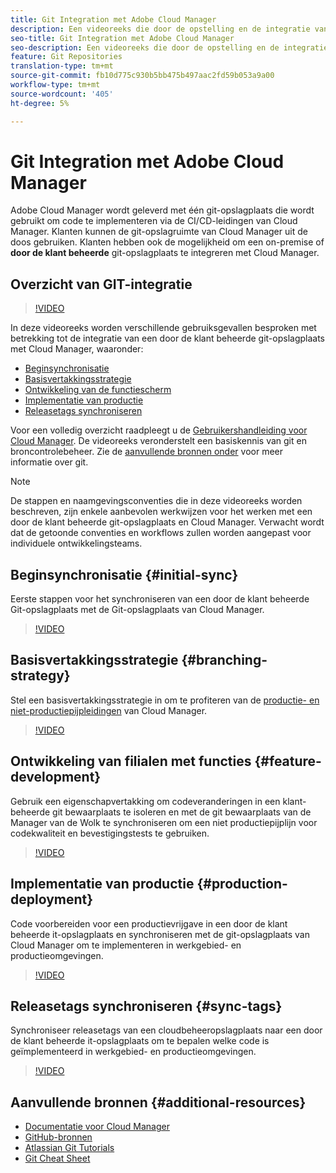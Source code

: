 ```yaml
---
title: Git Integration met Adobe Cloud Manager
description: Een videoreeks die door de opstelling en de integratie van een klant-beheerde (op-gebouw) gogegevensopslagplaats met de Manager van de Adobe Cloud loopt.
seo-title: Git Integration met Adobe Cloud Manager
seo-description: Een videoreeks die door de opstelling en de integratie van een klant-beheerde (op-gebouw) gogegevensopslagplaats met de Manager van de Adobe Cloud loopt.
feature: Git Repositories
translation-type: tm+mt
source-git-commit: fb10d775c930b5bb475b497aac2fd59b053a9a00
workflow-type: tm+mt
source-wordcount: '405'
ht-degree: 5%

---
```



# Git Integration met Adobe Cloud Manager

Adobe Cloud Manager wordt geleverd met één git-opslagplaats die wordt gebruikt om code te implementeren via de CI/CD-leidingen van Cloud Manager. Klanten kunnen de git-opslagruimte van Cloud Manager uit de doos gebruiken. Klanten hebben ook de mogelijkheid om een on-premise of **door de klant beheerde** git-opslagplaats te integreren met Cloud Manager.

## Overzicht van GIT-integratie

>[!VIDEO](https://video.tv.adobe.com/v/28710/)

In deze videoreeks worden verschillende gebruiksgevallen besproken met betrekking tot de integratie van een door de klant beheerde git-opslagplaats met Cloud Manager, waaronder:

* [Beginsynchronisatie](#initial-sync)
* [Basisvertakkingsstrategie](#branching-strategy)
* [Ontwikkeling van de functiescherm](#feature-development)
* [Implementatie van productie](#production-deployment)
* [Releasetags synchroniseren](#sync-tags)

Voor een volledig overzicht raadpleegt u de [Gebruikershandleiding voor Cloud Manager](https://docs.adobe.com/content/help/en/experience-manager-cloud-manager/using/introduction-to-cloud-manager.html). De videoreeks veronderstelt een basiskennis van git en broncontrolebeheer. Zie de [aanvullende bronnen onder](#additional-resources) voor meer informatie over git.

>[!NOTE]
>
> De stappen en naamgevingsconventies die in deze videoreeks worden beschreven, zijn enkele aanbevolen werkwijzen voor het werken met een door de klant beheerde git-opslagplaats en Cloud Manager. Verwacht wordt dat de getoonde conventies en workflows zullen worden aangepast voor individuele ontwikkelingsteams.

## Beginsynchronisatie {#initial-sync}

Eerste stappen voor het synchroniseren van een door de klant beheerde Git-opslagplaats met de Git-opslagplaats van Cloud Manager.

>[!VIDEO](https://video.tv.adobe.com/v/28711/?quality=12)

## Basisvertakkingsstrategie {#branching-strategy}

Stel een basisvertakkingsstrategie in om te profiteren van de [productie- en niet-productiepijpleidingen](https://docs.adobe.com/content/help/en/experience-manager-cloud-manager/using/how-to-use/configuring-pipeline.html) van Cloud Manager.

>[!VIDEO](https://video.tv.adobe.com/v/28712/?quality=12)

## Ontwikkeling van filialen met functies {#feature-development}

Gebruik een eigenschapvertakking om codeveranderingen in een klant-beheerde git bewaarplaats te isoleren en met de git bewaarplaats van de Manager van de Wolk te synchroniseren om een niet productiepijplijn voor codekwaliteit en bevestigingstests te gebruiken.

>[!VIDEO](https://video.tv.adobe.com/v/28723/?quality=12)

## Implementatie van productie {#production-deployment}

Code voorbereiden voor een productievrijgave in een door de klant beheerde it-opslagplaats en synchroniseren met de git-opslagplaats van Cloud Manager om te implementeren in werkgebied- en productieomgevingen.

>[!VIDEO](https://video.tv.adobe.com/v/28724/?quality=12)

## Releasetags synchroniseren {#sync-tags}

Synchroniseer releasetags van een cloudbeheeropslagplaats naar een door de klant beheerde it-opslagplaats om te bepalen welke code is geïmplementeerd in werkgebied- en productieomgevingen.

>[!VIDEO](https://video.tv.adobe.com/v/28725/?quality=12)

## Aanvullende bronnen {#additional-resources}

* [Documentatie voor Cloud Manager](https://docs.adobe.com/content/help/en/experience-manager-cloud-manager/using/introduction-to-cloud-manager.html)
* [GitHub-bronnen](https://try.github.io)
* [Atlassian Git Tutorials](https://www.atlassian.com/git/tutorials/what-is-version-control)
* [Git Cheat Sheet](https://education.github.com/git-cheat-sheet-education.pdf)